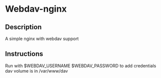 # Webdav-nginx

## Description

A simple nginx with webdav support

## Instructions

Run with $WEBDAV_USERNAME $WEBDAV_PASSWORD to add credentials
dav volume is in /var/www/dav
